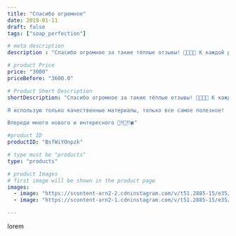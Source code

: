 ```yaml
---
title: "Спасибо огромное"
date: 2019-01-11
draft: false
tags: ["soap_perfection"]

# meta description
description : "Спасибо огромное за такие тёплые отзывы! 💖💖💖💖 К каждой работе я подхожу индивидуально, подбираю цвета, ароматы и конечно полезные масла.Натуральная основа не со"

# product Price
price: "3000"
priceBefore: "3600.0"

# Product Short Description
shortDescription: "Спасибо огромное за такие тёплые отзывы! 💖💖💖💖 К каждой работе я подхожу индивидуально, подбираю цвета, ароматы и конечно полезные масла.Натуральная основа не содержит парабены и синтетику.

Я использую только качественные материалы, только все самое полезное!

Впереди много нового и интересного 🍓‼️🍇‼️🍀"

#product ID
productID: "BsfWiYOnpzk"

# type must be "products"
type: "products"

# product Images
# first image will be shown in the product page
images:
  - image: "https://scontent-arn2-2.cdninstagram.com/v/t51.2885-15/e35/47694337_2085146841572993_4134169595680182189_n.jpg?se=7&tp=1&_nc_ht=scontent-arn2-2.cdninstagram.com&_nc_cat=105&_nc_ohc=_l3IHQNHEvUAX_G6vc6&oh=c7453dd1d88cc696e9b7f9f212dba73c&oe=606D3083&ig_cache_key=MTk1NDM3OTg3Nzk4NzUzODk0Nw%3D%3D.2"
  - image: "https://scontent-arn2-1.cdninstagram.com/v/t51.2885-15/e35/47693132_283061462564128_330200232647978269_n.jpg?se=7&tp=1&_nc_ht=scontent-arn2-1.cdninstagram.com&_nc_cat=104&_nc_ohc=6FlBOO9-1dMAX8b6e-I&oh=c46aed531854027301618fed1b33813c&oe=606ABA64&ig_cache_key=MTk1NDM3OTg3Nzk3OTE0NDc4Ng%3D%3D.2"

---
```

lorem
